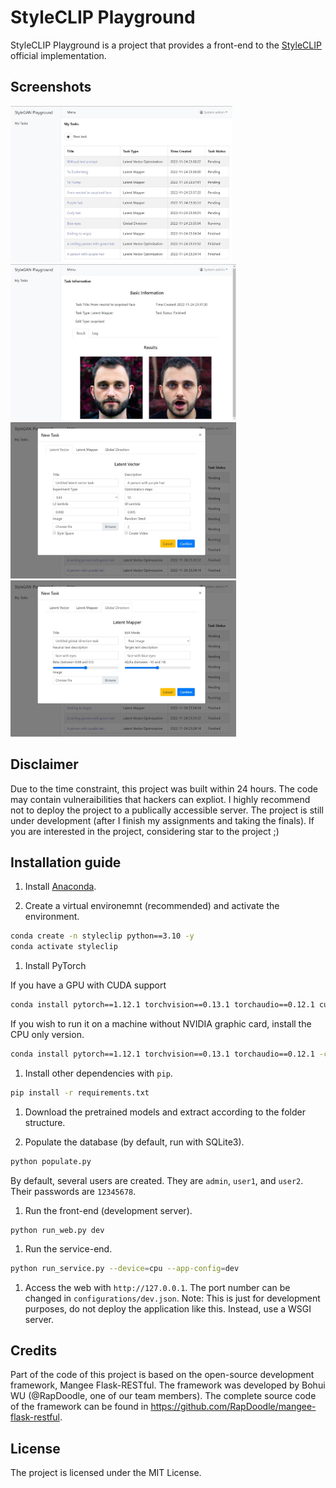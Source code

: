 # StyleCLIP Playground
StyleCLIP Playground is a project that provides a front-end to the [StyleCLIP](https://github.com/orpatashnik/StyleCLIP) official implementation.

## Screenshots
<img src="screenshots/01.jpg?raw=true" height="250"> <img src="screenshots/04.jpg?raw=true" height="250">
<img src="screenshots/02.jpg?raw=true" height="250"> <img src="screenshots/03.jpg?raw=true" height="250"> 

## Disclaimer
Due to the time constraint, this project was built within 24 hours. The code may contain vulneraibilities that hackers can expliot. I highly recommend not to deploy the project to a publically accessible server. The project is still under development (after I finish my assignments and taking the finals). If you are interested in the project, considering star to the project ;)

## Installation guide

1. Install [Anaconda](https://www.anaconda.com/products/distribution).

1. Create a virtual environemnt (recommended) and activate the environment.

  ```bash
  conda create -n styleclip python==3.10 -y
  conda activate styleclip
  ```

1. Install PyTorch

  If you have a GPU with CUDA support

  ```bash
  conda install pytorch==1.12.1 torchvision==0.13.1 torchaudio==0.12.1 cudatoolkit=11.6 -c pytorch -c conda-forge
  ```

  If you wish to run it on a machine without NVIDIA graphic card, install the CPU only version.

  ```bash 
  conda install pytorch==1.12.1 torchvision==0.13.1 torchaudio==0.12.1 -c pytorch
  ```

1. Install other dependencies with `pip`.

  ```bash 
  pip install -r requirements.txt
  ```

1. Download the pretrained models and extract according to the folder structure.

1. Populate the database (by default, run with SQLite3).

  ```bash
  python populate.py
  ```

  By default, several users are created. They are `admin`, `user1`, and `user2`. Their passwords are `12345678`.

1. Run the front-end (development server).

  ```
  python run_web.py dev
  ```

1. Run the service-end.

  ```bash
  python run_service.py --device=cpu --app-config=dev
  ```

1. Access the web with `http://127.0.0.1`. The port number can be changed in `configurations/dev.json`. Note: This is just for development purposes, do not deploy the application like this. Instead, use a WSGI server.

## Credits
Part of the code of this project is based on the open-source development framework, Mangee Flask-RESTful. The framework was developed by Bohui WU (@RapDoodle, one of our team members). The complete source code of the framework can be found in https://github.com/RapDoodle/mangee-flask-restful.

## License
The project is licensed under the MIT License.
